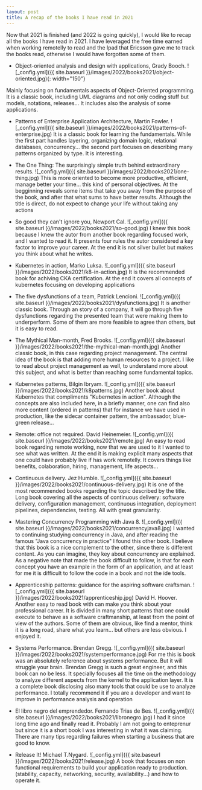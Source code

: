 ```yaml
---
layout: post
title: A recap of the books I have read in 2021
---
```


Now that 2021 is finished (and 2022 is going quickly), I would like to recap all the books I have read in 2021. I have leveraged the free time earned when working remotelly to read and the Ipad that Ericsson gave me to track the books read, otherwise I would have forgotten some of them.


- Object-oriented analysis and design with applications, Grady Booch.
![_config.yml]({{ site.baseurl }}/images/2022/books2021/object-oriented.jpg){: width="150"}

Mainly focusing on fundamentals aspects of Object-Oriented programming. It is a classic book, including UML diagrams and not only coding stuff but models, notations, releases... It includes also the analysis of some applications.
- Patterns of Enterprise Application Architecture, Martin Fowler.
![_config.yml]({{ site.baseurl }}/images/2022/books2021/patterns-of-enterprise.jpg)
It is a classic book for learning the fundamentals. While the first part handles layering, organizing domain logic, relational databases, concurrency... the second part focuses on describing many patterns organized by type. It is interesting.

- The One Thing: The surprisingly simple truth behind extraordinary results.
![_config.yml]({{ site.baseurl }}/images/2022/books2021/one-thing.jpg)
This is more oriented to become more productive, efficient, manage better your time... this kind of personal objectives. At the begginning reveals some items that take you away from the purpose of the book, and after that what sums to have better results. Although the title is direct, do not expect to change your life without taking any actions

- So good they can't ignore you, Newport Cal.
![_config.yml]({{ site.baseurl }}/images/2022/books2021/so-good.jpg)
I knew this book because I knew the autor from another book regarding focused work, and I wanted to read it. It presents four rules the autor considered a key factor to improve your career. At the end it is not silver bullet but makes you think about what he writes.

- Kubernetes in action, Marko Luksa.
![_config.yml]({{ site.baseurl }}/images/2022/books2021/k8-in-action.jpg)
It is the recommended book for achiving CKA certification. At the end it covers all concepts of kubernetes focusing on developing applications

- The five dysfunctions of a team, Patrick Lencioni.
![_config.yml]({{ site.baseurl }}/images/2022/books2021/dysfunctions.jpg)
It is another classic book. Through an story of a company, it will go through five dysfunctions regarding the presented team that were making them to underperform. Some of them are more feasible to agree than others, but it is easy to read.

- The Mythical Man-month, Fred Brooks.
![_config.yml]({{ site.baseurl }}/images/2022/books2021/the-mythical-man-month.jpg)
Another classic book, in this case regarding project management. The central idea of the book is that adding more human resources to a project. I like to read about project management as well, to understand more about this subject, and what is better than reaching some fundamental topics.

- Kubernetes patterns, Bilgin Ibryam.
![_config.yml]({{ site.baseurl }}/images/2022/books2021/k8patterns.jpg)
Another book about Kubernetes that compliments "Kubernetes in action". Although the concepts are also included here, in a briefly manner, one can find also more content (ordered in patterns) that for instance we have used in production, like the sidecar container pattern, the ambassador, blue-green release...

- Remote: office not required. David Heinemeier.
![_config.yml]({{ site.baseurl }}/images/2022/books2021/remote.jpg)
An easy to read book regarding remote working, now that we are used to it I wanted to see what was written. At the end it is making explicit many aspects that one could have probably live if has work remotelly. It covers things like benefits, colaboration, hiring, management, life aspects...

- Continuous delivery. Jez Humble.
![_config.yml]({{ site.baseurl }}/images/2022/books2021/continuous-delivery.jpg)
It is one of the most recommended books regarding the topic described by the title. Long book covering all the aspects of continuous delivery: software delivery, configuration management, continuous integration, deployment pipelines, dependencies, testing. All with great granularity.

- Mastering Concurrency Programming with Java 8.
![_config.yml]({{ site.baseurl }}/images/2022/books2021/concurrencyjava8.jpg)
I wanted to continuing studying concurrency in Java, and after reading the famous "Java concurrency in practice" I found this other book. I believe that this book is a nice complement to the other, since there is different content. As you can imagine, they key about concurrency are explained. As a negative note that made the book difficult to follow, is that for each concept you have an example in the form of an application, and at least for me it is difficult to follow the code in a book and not the ide tools.

- Apprenticeship patterns: guidance for the aspiring software craftsman.
![_config.yml]({{ site.baseurl }}/images/2022/books2021/apprenticeship.jpg)
David H. Hoover. Another easy to read book with can make you think about your professional career. It is divided in many short patterns that one could execute to behave as a software craftmanship, at least from the point of view of the authors. Some of them are obvious, like find a mentor, think it is a long road, share what you learn... but others are less obvious. I enjoyed it.

- Systems Performance. Brendan Gregg.
![_config.yml]({{ site.baseurl }}/images/2022/books2021/systemperformance.jpg)
For me this is book was an absolutely reference about systems performance. But it will struggle your brain. Brendan Gregg is such a great engineer, and this book can no be less. It specially focuses all the time on the methodology to analyze different aspects from the kernel to the application layer. It is a complete book disclosing also many tools that could be use to analyze performance. I totally recommend it if you are a developer and want to improve in performance analysis and operation

- El libro negro del emprendedor. Fernando Trias de Bes.
![_config.yml]({{ site.baseurl }}/images/2022/books2021/libronegro.jpg)
 I had it since long time ago and finally read it. Probably I am not going to enteprenur but since it is a short book I was interesting in what it was claiming. There are many tips regarding failures when starting a business that are good to know.

- Release It! Michael T.Nygard.
![_config.yml]({{ site.baseurl }}/images/2022/books2021/release.jpg)
A book that focuses on non functional requirements to build your application ready to production. (stability, capacity, networking, security, availability...) and how to operate it.
